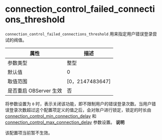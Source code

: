 connection_control_failed_connections_threshold 
====================================================================

`connection_control_failed_connections_threshold` 用来指定用户错误登录尝试的阀值。


|        属性        |        描述        |
|------------------|------------------|
| 参数类型             | 整型               |
| 默认值              | 0                |
| 取值范围             | \[0，2147483647\] |
| 是否重启 OBServer 生效 | 否                |


将参数设置为 `0` 时，表示关闭该功能，即不限制用户的错误登录次数。当用户错误登录次数超过这个配置项定义的值之后，会对账户进行锁定，锁定的时长由 [connection_control_min_connection_delay](/zh-CN/13.reference-oracle-mode/3.system-configuration-items-2/3.tenant-level-configuration-items-2/6.connection_control_min_connection_delay-1-2-3.md) 和 [connection_control_max_connection_delay](/zh-CN/13.reference-oracle-mode/3.system-configuration-items-2/3.tenant-level-configuration-items-2/7.connection_control_max_connection_delay-1-2-3.md) 参数设置。
**说明**



该配置项当前暂不生效。
